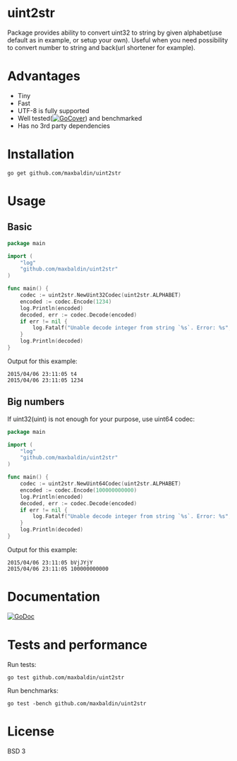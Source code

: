 # uint2str

Package provides ability to convert uint32 to string by given alphabet(use default as in example, or setup your own).
Useful when you need possibility to convert number to string and back(url shortener for example).

# Advantages

* Tiny
* Fast
* UTF-8 is fully supported
* Well tested([![GoCover](http://gocover.io/_badge/github.com/MaxBaldin/uint2str)](http://gocover.io/github.com/MaxBaldin/uint2str)) and benchmarked
* Has no 3rd party dependencies

# Installation

```
go get github.com/maxbaldin/uint2str
```

# Usage

## Basic
```go
package main

import (
    "log"
    "github.com/maxbaldin/uint2str"
)

func main() {
    codec := uint2str.NewUint32Codec(uint2str.ALPHABET)
    encoded := codec.Encode(1234)
    log.Println(encoded)
    decoded, err := codec.Decode(encoded)
    if err != nil {
        log.Fatalf("Unable decode integer from string `%s`. Error: %s", encoded, err.Error())
    }
    log.Println(decoded)
}
```

Output for this example:

```
2015/04/06 23:11:05 t4
2015/04/06 23:11:05 1234
```

## Big numbers

If uint32(uint) is not enough for your purpose, use uint64 codec:

```go
package main

import (
    "log"
    "github.com/maxbaldin/uint2str"
)

func main() {
    codec := uint2str.NewUint64Codec(uint2str.ALPHABET)
    encoded := codec.Encode(100000000000)
    log.Println(encoded)
    decoded, err := codec.Decode(encoded)
    if err != nil {
        log.Fatalf("Unable decode integer from string `%s`. Error: %s", encoded, err.Error())
    }
    log.Println(decoded)
}
```

Output for this example:

```
2015/04/06 23:11:05 bVjJYjY
2015/04/06 23:11:05 100000000000
```

# Documentation

[![GoDoc](https://godoc.org/github.com/MaxBaldin/uint2str?status.svg)](https://godoc.org/github.com/MaxBaldin/uint2str)

# Tests and performance

Run tests:
```
go test github.com/maxbaldin/uint2str
```

Run benchmarks:
```
go test -bench github.com/maxbaldin/uint2str
```

# License

BSD 3
